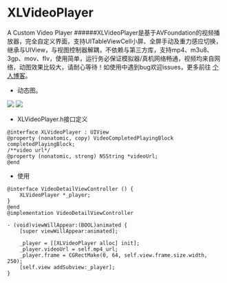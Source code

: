 # XLVideoPlayer
A Custom Video Player
######XLVideoPlayer是基于AVFoundation的视频播放器，完全自定义界面，支持UITableViewCell小屏、全屏手动及重力感应切换，继承与UIView，与视图控制器解耦，不依赖与第三方库，支持mp4、m3u8、3gp、mov、flv，使用简单，运行务必保证模拟器/真机网络畅通，视频均来自网络，动图效果比较大，请耐心等待！如使用中遇到bug欢迎issues，更多前往 [个人博客](http://www.jianshu.com/users/edad244257e2/latest_articles"Title")。
- 动态图。

![](https://github.com/ShelinShelin/XLVideoPlayer/blob/master/gif/Untitled_1.gif)
![](https://github.com/ShelinShelin/XLVideoPlayer/blob/master/gif/Untitled_2.gif)
- XLVideoPlayer.h接口定义
```
@interface XLVideoPlayer : UIView
@property (nonatomic, copy) VideoCompletedPlayingBlock completedPlayingBlock;
/**video url*/
@property (nonatomic, strong) NSString *videoUrl;
@end
```
- 使用
```
@interface VideoDetailViewController () {
    XLVideoPlayer *_player;
}
@end
@implementation VideoDetailViewController

- (void)viewWillAppear:(BOOL)animated {
    [super viewWillAppear:animated];
    
    _player = [[XLVideoPlayer alloc] init];
    _player.videoUrl = self.mp4_url;
    _player.frame = CGRectMake(0, 64, self.view.frame.size.width, 250);
    [self.view addSubview:_player];
}
```


